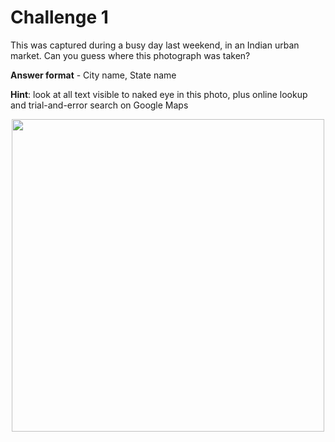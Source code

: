 # Challenge 1

This was captured during a busy day last weekend, in an Indian urban market. Can you guess where this photograph was taken?

**Answer format** - City name, State name

**Hint**: look at all text visible to naked eye in this photo, plus online lookup and trial-and-error search on Google Maps

<p align="center">
<img src="https://github.com/user-attachments/assets/76e90ac2-c2fe-4087-9bbd-e5d295339f14" height="500">
</p>
